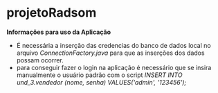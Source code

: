 # projetoRadsom

**Informações para uso da Aplicação**
- É necessária a inserção das credencias do banco de dados local no arquivo _ConnectionFactory.java_ para que as inserções dos dados possam ocorrer.
- para conseguir fazer o login na aplicação é necessário que se insira manualmente o usuário padrão com o script _INSERT INTO und_3.vendedor (nome, senha) VALUES('admin', '123456');_
